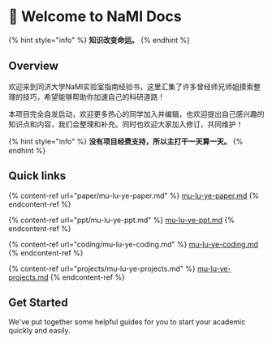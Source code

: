 # 👋 Welcome to NaMI Docs

{% hint style="info" %}
**知识改变命运。**
{% endhint %}

## Overview

欢迎来到同济大学NaMI实验室指南经验书，这里汇集了许多曾经师兄师姐摸索整理的技巧，希望能够帮助你加速自己的科研道路！

本项目完全自发启动，欢迎更多热心的同学加入并编辑，也欢迎提出自己感兴趣的知识点和内容，我们会整理和补充。同时也欢迎大家加入修订，共同维护！

{% hint style="info" %}
**没有项目经费支持，所以主打干一天算一天。**
{% endhint %}

## Quick links

{% content-ref url="paper/mu-lu-ye-paper.md" %}
[mu-lu-ye-paper.md](paper/mu-lu-ye-paper.md)
{% endcontent-ref %}

{% content-ref url="ppt/mu-lu-ye-ppt.md" %}
[mu-lu-ye-ppt.md](ppt/mu-lu-ye-ppt.md)
{% endcontent-ref %}

{% content-ref url="coding/mu-lu-ye-coding.md" %}
[mu-lu-ye-coding.md](coding/mu-lu-ye-coding.md)
{% endcontent-ref %}

{% content-ref url="projects/mu-lu-ye-projects.md" %}
[mu-lu-ye-projects.md](projects/mu-lu-ye-projects.md)
{% endcontent-ref %}

## Get Started

We've put together some helpful guides for you to start your academic quickly and easily.
